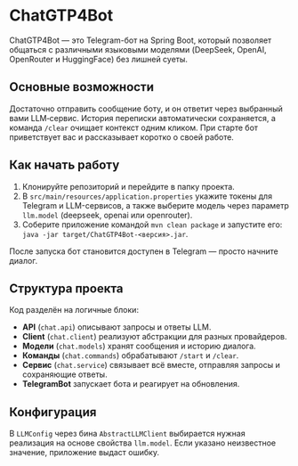 # ChatGTP4Bot

ChatGTP4Bot — это Telegram-бот на Spring Boot, который позволяет общаться с различными языковыми моделями (DeepSeek, OpenAI, OpenRouter и HuggingFace) без лишней суеты.

## Основные возможности

Достаточно отправить сообщение боту, и он ответит через выбранный вами LLM‑сервис. История переписки автоматически сохраняется, а команда `/clear` очищает контекст одним кликом. При старте бот приветствует вас и рассказывает коротко о своей работе.

## Как начать работу

1. Клонируйте репозиторий и перейдите в папку проекта.
2. В `src/main/resources/application.properties` укажите токены для Telegram и LLM-сервисов, а также выберите модель через параметр `llm.model` (deepseek, openai или openrouter).
3. Соберите приложение командой `mvn clean package` и запустите его: `java -jar target/ChatGTP4Bot-<версия>.jar`.

После запуска бот становится доступен в Telegram — просто начните диалог.

## Структура проекта

Код разделён на логичные блоки:

* **API** (`chat.api`) описывают запросы и ответы LLM.
* **Client** (`chat.client`) реализуют абстракции для разных провайдеров.
* **Модели** (`chat.models`) хранят сообщения и историю диалога.
* **Команды** (`chat.commands`) обрабатывают `/start` и `/clear`.
* **Сервис** (`chat.service`) связывает всё вместе, отправляя запросы и сохраняющие ответы.
* **TelegramBot** запускает бота и реагирует на обновления.

## Конфигурация

В `LLMConfig` через бина `AbstractLLMClient` выбирается нужная реализация на основе свойства `llm.model`. Если указано неизвестное значение, приложение выдаст ошибку.
